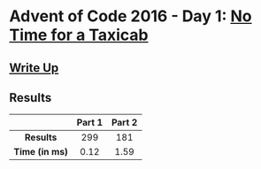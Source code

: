 # Advent of Code 2016 - Day 1: [No Time for a Taxicab](https://adventofcode.com/2016/day/1)

## [Write Up](https://codingap.github.io/advent-of-code/writeups/2016/day01)
## Results
|| **Part 1** | **Part 2** |
|:--:|:---:|:---:|
| **Results** | 299 | 181 |
| **Time (in ms)** | 0.12 | 1.59 |